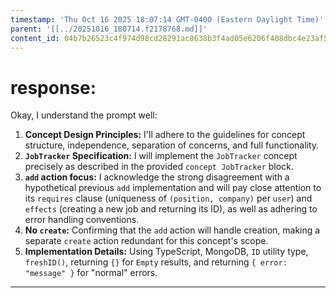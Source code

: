 ```yaml
---
timestamp: 'Thu Oct 16 2025 18:07:14 GMT-0400 (Eastern Daylight Time)'
parent: '[[../20251016_180714.f2178768.md]]'
content_id: 04b7b26523c4f974d98cd28291ac8638b3f4ad05e6206f408dbc4e23af57540d
---
```


# response:

Okay, I understand the prompt well:

1. **Concept Design Principles:** I'll adhere to the guidelines for concept structure, independence, separation of concerns, and full functionality.
2. **`JobTracker` Specification:** I will implement the `JobTracker` concept precisely as described in the provided `concept JobTracker` block.
3. **`add` action focus:** I acknowledge the strong disagreement with a hypothetical previous `add` implementation and will pay close attention to its `requires` clause (uniqueness of `(position, company)` per `user`) and `effects` (creating a new job and returning its ID), as well as adhering to error handling conventions.
4. **No `create`:** Confirming that the `add` action will handle creation, making a separate `create` action redundant for this concept's scope.
5. **Implementation Details:** Using TypeScript, MongoDB, `ID` utility type, `freshID()`, returning `{}` for `Empty` results, and returning `{ error: "message" }` for "normal" errors.

***
